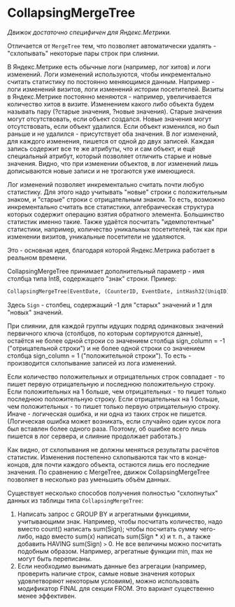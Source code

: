 # CollapsingMergeTree

*Движок достаточно специфичен для Яндекс.Метрики.*

Отличается от `MergeTree` тем, что позволяет автоматически удалять - "схлопывать" некоторые пары строк при слиянии.

В Яндекс.Метрике есть обычные логи (например, лог хитов) и логи изменений. Логи изменений используются, чтобы инкрементально считать статистику по постоянно меняющимся данным. Например - логи изменений визитов, логи изменений истории посетителей. Визиты в Яндекс.Метрике постоянно меняются - например, увеличивается количество хитов в визите. Изменением какого либо объекта будем называть пару (?старые значения, ?новые значения). Старые значения могут отсутствовать, если объект создался. Новые значения могут отсутствовать, если объект удалился. Если объект изменился, но был раньше и не удалился - присутствует оба значения. В лог изменений, для каждого изменения, пишется от одной до двух записей. Каждая запись содержит все те же атрибуты, что и сам объект, и ещё специальный атрибут, который позволяет отличить старые и новые значения. Видно, что при изменении объектов, в лог изменений лишь дописываются новые записи и не трогаются уже имеющиеся.

Лог изменений позволяет инкрементально считать почти любую статистику. Для этого надо учитывать "новые" строки с положительным знаком, и "старые" строки с отрицательным знаком. То есть, возможно инкрементально считать все статистики, алгебраическая структура которых содержит операцию взятия обратного элемента. Большинство статистик именно такие. Также удаётся посчитать "идемпотентные" статистики, например, количество уникальных посетителей, так как при изменении визитов, уникальные посетители не удаляются.

Это - основная идея, благодаря которой Яндекс.Метрика работает в реальном времени.

CollapsingMergeTree принимает дополнительный параметр - имя столбца типа Int8, содержащего "знак" строки. Пример:

```sql
CollapsingMergeTree(EventDate, (CounterID, EventDate, intHash32(UniqID), VisitID), 8192, Sign)
```

Здесь `Sign` - столбец, содержащий -1 для "старых" значений и 1 для "новых" значений.

При слиянии, для каждой группы идущих подряд одинаковых значений первичного ключа (столбцов, по которым сортируются данные), остаётся не более одной строки со значением столбца sign_column = -1 ("отрицательной строки") и не более одной строки со значением столбца sign_column = 1 ("положительной строки"). То есть - производится схлопывание записей из лога изменений.

Если количество положительных и отрицательных строк совпадает - то пишет первую отрицательную и последнюю положительную строку.
Если положительных на 1 больше, чем отрицательных - то пишет только последнюю положительную строку.
Если отрицательных на 1 больше, чем положительных - то пишет только первую отрицательную строку.
Иначе - логическая ошибка, и ни одна из таких строк не пишется. (Логическая ошибка может возникать, если случайно один кусок лога был вставлен более одного раза. Поэтому, об ошибке всего лишь пишется в лог сервера, и слияние продолжает работать.)

Как видно, от схлопывания не должны меняться результаты расчётов статистик.
Изменения постепенно схлопываются так что в конце-концов, для почти каждого объекта, остаются лишь его последние значения.
По сравнению с MergeTree, движок CollapsingMergeTree позволяет в несколько раз уменьшить объём данных.

Существует несколько способов получения полностью "схлопнутых" данных из таблицы типа `CollapsingMergeTree`:

1.  Написать запрос с GROUP BY и агрегатными функциями, учитывающими знак. Например, чтобы посчитать количество, надо вместо count() написать sum(Sign); чтобы посчитать сумму чего-либо, надо вместо sum(x) написать sum(Sign \* x) и т. п., а также добавить HAVING sum(Sign) `>` 0. Не все величины можно посчитать подобным образом. Например, агрегатные функции min, max не могут быть переписаны.
2.  Если необходимо вынимать данные без агрегации (например, проверить наличие строк, самые новые значения которых удовлетворяют некоторым условиям), можно использовать модификатор FINAL для секции FROM. Это вариант существенно менее эффективен.


